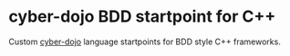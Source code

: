 cyber-dojo BDD startpoint for C++
=================================

Custom [cyber-dojo](http://cyber-dojo.org) language startpoints for BDD style C++ frameworks.
